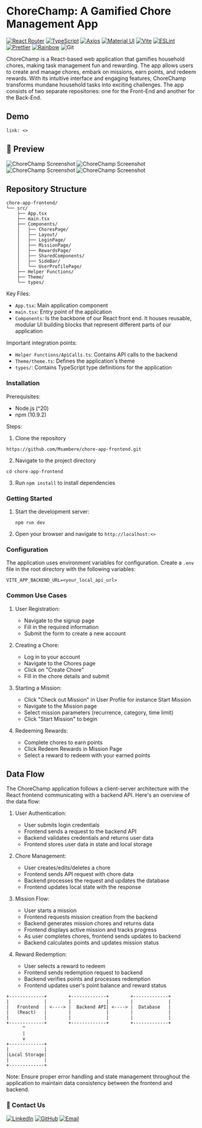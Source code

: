 # ChoreChamp: A Gamified Chore Management App
[![React Router](https://img.shields.io/badge/React_Router-v7-CA4245?style=for-the-badge&logo=react-router&logoColor=white)](https://reactrouter.com/)
[![TypeScript](https://img.shields.io/badge/TypeScript-4.x-blue?style=for-the-badge&logo=typescript&logoColor=white)](https://www.typescriptlang.org/)
[![Axios](https://img.shields.io/badge/Axios-5A29E4?style=for-the-badge&logo=axios&logoColor=white)](https://axios-http.com/)
[![Material UI](https://img.shields.io/badge/Material_UI-007FFF?style=for-the-badge&logo=mui&logoColor=white)](https://mui.com/)
[![Vite](https://img.shields.io/badge/Vite-646CFF?style=for-the-badge&logo=vite&logoColor=white)](https://vitejs.dev/)
[![ESLint](https://img.shields.io/badge/ESLint-4B32C3?style=for-the-badge&logo=eslint&logoColor=white)](https://eslint.org/)
[![Prettier](https://img.shields.io/badge/Prettier-F7B93E?style=for-the-badge&logo=prettier&logoColor=black)](https://prettier.io/)
[![Rainbow](https://img.shields.io/badge/Rainbow-FF0080?style=for-the-badge&logo=rainbow&logoColor=white)](https://rainbow.me/)
![Git](https://img.shields.io/badge/Git-F05032?style=for-the-badge&logo=git&logoColor=white)

ChoreChamp is a React-based web application that gamifies household chores, making task management fun and rewarding.
The app allows users to create and manage chores, embark on missions, earn points, and redeem rewards.
With its intuitive interface and engaging features, ChoreChamp transforms mundane household tasks into exciting challenges.
The app consists of two separate repositories: one for the Front-End and another for the Back-End.

## Demo
```
link: <>
```
## 🌟 Preview

![ChoreChamp Screenshot](./src/assets/UserProfile.png)
![ChoreChamp Screenshot](./src/assets/Chore.png)
![ChoreChamp Screenshot](./src/assets/Reward.png)
![ChoreChamp Screenshot](./src/assets/Mission.png)

## Repository Structure

```
chore-app-frontend/
└── src/
    ├── App.tsx
    ├── main.tsx
    ├── Components/
    │   ├── ChoresPage/
    │   ├── Layout/
    │   ├── LoginPage/
    │   ├── MissionPage/
    │   ├── RewardsPage/
    │   ├── SharedComponents/
    │   ├── SideBar/
    │   └── UserProfilePage/
    ├── Helper Functions/
    ├── Theme/
    └── types/
```

Key Files:
- `App.tsx`: Main application component
- `main.tsx`: Entry point of the application
- `Components`: Is the backbone of our React front end. It houses reusable, modular UI building blocks that represent different parts of our application

Important integration points:
- `Helper Functions/ApiCalls.ts`: Contains API calls to the backend
- `Theme/theme.ts`: Defines the application's theme
- `types/`: Contains TypeScript type definitions for the application

### Installation

Prerequisites:
- Node.js (^20)
- npm (10.9.2)

Steps:
1. Clone the repository 
```
https://github.com/Msambere/chore-app-frontend.git
```
2. Navigate to the project directory 
```
cd chore-app-frontend
```
3. Run `npm install` to install dependencies

### Getting Started

1. Start the development server:
   ```
   npm run dev
   ```
2. Open your browser and navigate to `http://localhost:<>`

### Configuration

The application uses environment variables for configuration.
Create a `.env` file in the root directory with the following variables:

```
VITE_APP_BACKEND_URL=<your_local_api_url>
```

### Common Use Cases

1. User Registration:
   - Navigate to the signup page
   - Fill in the required information
   - Submit the form to create a new account

2. Creating a Chore:
   - Log in to your account
   - Navigate to the Chores page
   - Click on "Create Chore"
   - Fill in the chore details and submit

3. Starting a Mission:
   - Click "Check out Mission" in User Profile for instance Start Mission
   - Navigate to the Mission page
   - Select mission parameters (recurrence, category, time limit)
   - Click "Start Mission" to begin

4. Redeeming Rewards:
   - Complete chores to earn points
   - Click Redeem Rewards in Mission Page
   - Select a reward to redeem with your earned points


## Data Flow

The ChoreChamp application follows a client-server architecture with the React frontend communicating with a backend API. 
Here's an overview of the data flow:

1. User Authentication:
   - User submits login credentials
   - Frontend sends a request to the backend API
   - Backend validates credentials and returns user data
   - Frontend stores user data in state and local storage

2. Chore Management:
   - User creates/edits/deletes a chore
   - Frontend sends API request with chore data
   - Backend processes the request and updates the database
   - Frontend updates local state with the response

3. Mission Flow:
   - User starts a mission
   - Frontend requests mission creation from the backend
   - Backend generates mission chores and returns data
   - Frontend displays active mission and tracks progress
   - As user completes chores, frontend sends updates to backend
   - Backend calculates points and updates mission status

4. Reward Redemption:
   - User selects a reward to redeem
   - Frontend sends redemption request to backend
   - Backend verifies points and processes redemption
   - Frontend updates user's point balance and reward status

```
+-------------+        +-------------+        +-------------+
|             |        |             |        |             |
|   Frontend  | <----> |  Backend API| <----> |  Database   |
|   (React)   |        |             |        |             |
|             |        |             |        |             |
+-------------+        +-------------+        +-------------+
      ^                      
      |                      
      v                      
+-------------+        
|             |        
|Local Storage|        
|             |        
+-------------+      
```

Note: Ensure proper error handling and state management throughout the application to maintain data consistency between the frontend and backend.

### 🚀 Contact Us
[![LinkedIn](https://img.shields.io/badge/LinkedIn-0077B5?style=for-the-badge&logo=linkedin&logoColor=white)](https://www.linkedin.com/in/amber-edwards-swe/)
[![GitHub](https://img.shields.io/badge/GitHub-181717?style=for-the-badge&logo=github&logoColor=white)](https://github.com/Msambere)
[![Email](https://img.shields.io/badge/Email-D14836?style=for-the-badge&logo=gmail&logoColor=white)](mailto:chorechamp.trio@gmail.com)